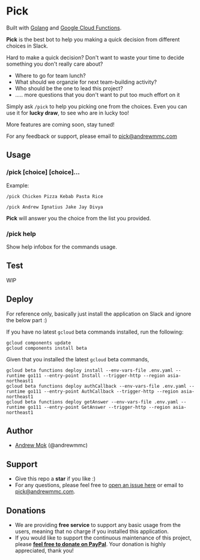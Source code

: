 # Pick
Built with [Golang](https://golang.org) and [Google Cloud Functions](https://cloud.google.com/blog/products/application-development/cloud-functions-go-1-11-is-now-a-supported-language).

**Pick** is the best bot to help you making a quick decision from different choices in Slack.

Hard to make a quick decision? Don't want to waste your time to decide something you don't really care about?
* Where to go for team lunch?
* What should we organzie for next team-building activity?
* Who should be the one to lead this project?
* ..... more questions that you don't want to put too much effort on it

Simply ask `/pick` to help you picking one from the choices. Even you can use it for **lucky draw**, to see who are in lucky too!

More features are coming soon, stay tuned!

For any feedback or support, please email to [pick@andrewmmc.com](pick@andrewmmc.com)

## Usage
### /pick [choice] [choice]...
Example:

`/pick Chicken Pizza Kebab Pasta Rice`

`/pick Andrew Ignatius Jake Jay Divya`

**Pick** will answer you the choice from the list you provided.

### /pick help
Show help infobox for the commands usage.

## Test
WIP

## Deploy
For reference only, basically just install the application on Slack and ignore the below part :)

If you have no latest `gcloud` beta commands installed, run the following:
```
gcloud components update
gcloud components install beta
```

Given that you installed the latest `gcloud` beta commands,
```
gcloud beta functions deploy install --env-vars-file .env.yaml --runtime go111 --entry-point Install --trigger-http --region asia-northeast1
gcloud beta functions deploy authCallback --env-vars-file .env.yaml --runtime go111 --entry-point AuthCallback --trigger-http --region asia-northeast1
gcloud beta functions deploy getAnswer --env-vars-file .env.yaml --runtime go111 --entry-point GetAnswer --trigger-http --region asia-northeast1
```

## Author
* [Andrew Mok](https://andrewmmc.com) (@andrewmmc)

## Support
* Give this repo a **star** if you like :)
* For any questions, please feel free to [open an issue here](../../issues) or email to [pick@andrewmmc.com](pick@andrewmmc.com).

## Donations
* We are providing **free service** to support any basic usage from the users, meaning that no charge if you installed this application. 
* If you would like to support the continuous maintenance of this project, please [**feel free to donate on PayPal**](https://www.paypal.me/andrewmmc). Your donation is highly appreciated, thank you!